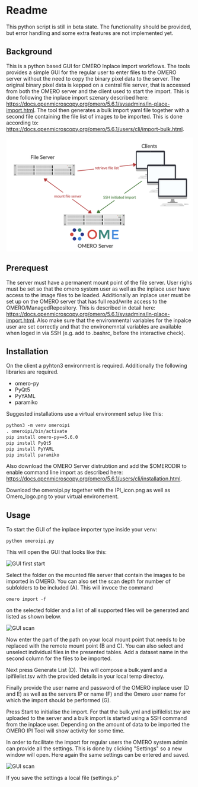 # Readme
This python script is still in beta state. The functionality should be provided, but error handling and some extra features are not implemented yet.

## Background
This is a python based GUI for OMERO Inplace import workflows. The tools provides a simple GUI for the regular user to enter files to the OMERO server without the need to copy the binary pixel data to the server. The original binary pixel data is kepped on a central file server, that is accessed from both the OMERO server and the client used to start the import. This is done following the inplace import szenary described here: https://docs.openmicroscopy.org/omero/5.6.1/sysadmins/in-place-import.html. The tool then generates a bulk import yaml file together with a second file containing the file list of images to be imported. This is done according to: https://docs.openmicroscopy.org/omero/5.6.1/users/cli/import-bulk.html.

![Network Map](network_plan.png)

## Prerequest
The server must have a permanent mount point of the file server. User righs must be set so that the omero system user as well as the inplace user have access to the image files to be loaded. Additionally an inplace user must be set up on the OMERO server that has full read/write access to the OMERO/ManagedRepository. This is described in detail here: https://docs.openmicroscopy.org/omero/5.6.1/sysadmins/in-place-import.html. 
Also make sure that the environmental variables for the inpalce user are set correctly and that the environemntal variables are available when loged in via SSH (e.g. add to .bashrc, before the interactive check).

## Installation
On the client a pyhton3 environment is required. Additionally the following libraries are required.

* omero-py
* PyQt5
* PyYAML
* paramiko

Suggested installations use a virtual environment setup like this:

```
python3 -m venv omeroipi
. omeroipi/bin/activate
pip install omero-py==5.6.0
pip install PyQt5
pip install PyYAML
pip install paramiko
```
Also download the OMERO Server distrubtion and add the $OMERODIR to enable command line import as described here: https://docs.openmicroscopy.org/omero/5.6.1/users/cli/installation.html.

Download the omeroipi.py together with the IPI_icon.png as well as Omero_logo.png to your virtual environement.

## Usage
To start the GUI of the inplace importer type inside your venv:

```
python omeroipi.py
```
This will open the GUI that looks like this:

![GUI first start](GUI01.png)

Select the folder on the mounted file server that contain the images to be imported in OMERO. You can also set the scan depth for number of subfolders to be included (A).
This will invoce the command 
```
omero import -f
```
on the selected folder and a list of all supported files will be generated and listed as shown below.

![GUI scan](GUI02.png)

Now enter the part of the path on your local mount point that needs to be replaced with the remote mount point (B and C). You can also select and unselect individual files in the presented tables. Add a dataset name in the second column for the files to be imported.

Next press Generate List (D). This will compose a bulk.yaml and a ipifilelist.tsv with the provided details in your local temp directoy.

Finally provide the user name and password of the OMERO inplace user (D and E) as well as the servers IP or name (F) and the Omero user name for which the import should be performed (G).

Press Start to initialise the import. For that the bulk.yml and ipifilelist.tsv are uploaded to the server and a bulk import is started using a SSH command from the inplace user. Depending on the amount of data to be imported the OMERO IPI Tool will show activity for some time.

In order to facilitate the import for regular users the OMERO system admin can provide all the settings. This is done by clicking "Settings" so a new window will open. Here again the same settings can be entered and saved.

![GUI scan](GUI03.png)

If you save the settings a local file (settings.p"

